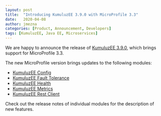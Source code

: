 ```yaml
---
layout: post
title:  "Introducing KumuluzEE 3.9.0 with MicroProfile 3.3"
date:   2020-04-08
author: jmezna
categories: [Product, Announcement, Developers]
tags: [KumuluzEE, Java EE, Microservices]
---
```


We are happy to announce the release of [KumuluzEE 3.9.0](https://github.com/kumuluz/kumuluzee/releases/tag/v3.9.0), which brings support for MicroProfile 3.3. 

<!--more-->

The new MicroProfile version brings updates to the following modules:
- [KumuluzEE Config](https://github.com/kumuluz/kumuluzee-config-mp/releases/tag/v1.4.0)
- [KumuluzEE Fault Tolerance](https://github.com/kumuluz/kumuluzee-fault-tolerance/releases/tag/v2.1.0)
- [KumuluzEE Health](https://github.com/kumuluz/kumuluzee-health/releases/tag/v2.2.0)
- [KumuluzEE Metrics](https://github.com/kumuluz/kumuluzee-metrics/releases/tag/v2.3.0)
- [KumuluzEE Rest Client](https://github.com/kumuluz/kumuluzee-rest-client/releases/tag/v1.4.1)

Check out the release notes of individual modules for the description of new features. 